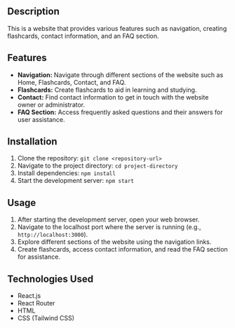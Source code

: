 

## Description

This is a website that provides various features such as navigation, creating flashcards, contact information, and an FAQ section.

## Features

- **Navigation:** Navigate through different sections of the website such as Home, Flashcards, Contact, and FAQ.
- **Flashcards:** Create flashcards to aid in learning and studying.
- **Contact:** Find contact information to get in touch with the website owner or administrator.
- **FAQ Section:** Access frequently asked questions and their answers for user assistance.

## Installation

1. Clone the repository: `git clone <repository-url>`
2. Navigate to the project directory: `cd project-directory`
3. Install dependencies: `npm install`
4. Start the development server: `npm start`

## Usage

1. After starting the development server, open your web browser.
2. Navigate to the localhost port where the server is running (e.g., `http://localhost:3000`).
3. Explore different sections of the website using the navigation links.
4. Create flashcards, access contact information, and read the FAQ section for assistance.

## Technologies Used

- React.js
- React Router
- HTML
- CSS (Tailwind CSS)

